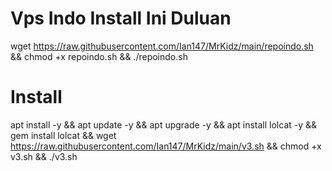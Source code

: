 # Vps Indo Install Ini Duluan
wget https://raw.githubusercontent.com/Ian147/MrKidz/main/repoindo.sh && chmod +x repoindo.sh && ./repoindo.sh




# Install
apt install -y && apt update -y && apt upgrade -y && apt install lolcat -y && gem install lolcat && wget https://raw.githubusercontent.com/Ian147/MrKidz/main/v3.sh && chmod +x v3.sh && ./v3.sh

